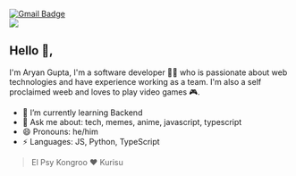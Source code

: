 

[![Gmail Badge](https://img.shields.io/badge/-aguyran@gmail.com-c14438?style=flat-square&logo=Gmail&logoColor=white&link=mailto:aguyran@gmail.com)](mailto:aguyran@gmail.com)
<br/>
<img src="https://c.tenor.com/rK3k9EgLkhEAAAAC/steins-gate.gif" />
## Hello 👋, 
I'm Aryan Gupta, I'm a software developer 👨‍💻 who is passionate about web technologies and have experience working as a team. I'm also a self proclaimed weeb and loves to play video games 🎮.

- 🌱 I’m currently learning Backend
- 💬 Ask me about: tech, memes, anime, javascript, typescript
- 😄 Pronouns: he/him
- ⚡ Languages: JS, Python, TypeScript

> El Psy Kongroo ❤ Kurisu
